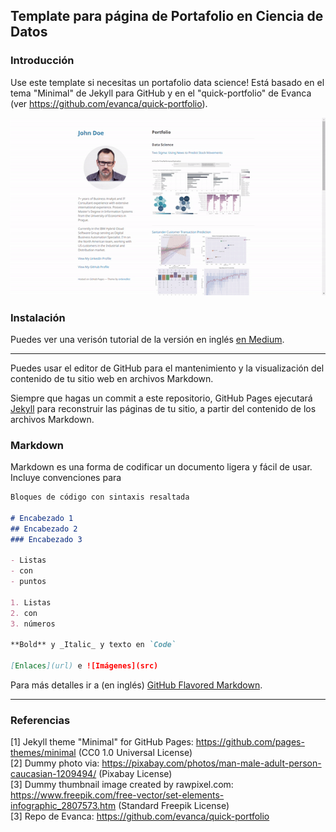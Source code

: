 ## Template para página de Portafolio en Ciencia de Datos

### Introducción

Use este template si necesitas un portafolio data science! Está basado en el tema "Minimal" de Jekyll para GitHub y en el "quick-portfolio" de Evanca (ver <https://github.com/evanca/quick-portfolio>).

<img src="images/demo.gif?raw=true"/>

### Instalación

Puedes ver una verisón tutorial de la versión en inglés [en Medium](https://medium.com/@evanca/set-up-your-portfolio-website-in-less-than-10-minutes-with-github-pages-d0efa8ff56fd).
___

Puedes usar el editor de GitHub para el mantenimiento y la visualización del contenido de tu sitio web en archivos Markdown.

Siempre que hagas un commit a este repositorio, GitHub Pages ejecutará [Jekyll](https://jekyllrb.com/) para reconstruir las páginas de tu sitio, a partir del contenido de los archivos Markdown.

### Markdown

Markdown es una forma de codificar un documento ligera y fácil de usar. Incluye convenciones para

```markdown
Bloques de código con sintaxis resaltada

# Encabezado 1
## Encabezado 2
### Encabezado 3

- Listas
- con
- puntos

1. Listas
2. con
3. números

**Bold** y _Italic_ y texto en `Code`

[Enlaces](url) e ![Imágenes](src)
```

Para más detalles ir a (en inglés) [GitHub Flavored Markdown](https://guides.github.com/features/mastering-markdown/).

___

### Referencias

[1] Jekyll theme "Minimal" for GitHub Pages: https://github.com/pages-themes/minimal (CC0 1.0 Universal License)
<br>[2] Dummy photo via: https://pixabay.com/photos/man-male-adult-person-caucasian-1209494/ (Pixabay License)
<br>[3] Dummy thumbnail image created by rawpixel.com: https://www.freepik.com/free-vector/set-elements-infographic_2807573.htm (Standard Freepik License)
<br>[3] Repo de Evanca: https://github.com/evanca/quick-portfolio
